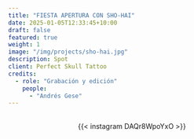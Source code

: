 ```yaml
---
title: "FIESTA APERTURA CON SHO-HAI"
date: 2025-01-05T12:33:45+10:00
draft: false
featured: true
weight: 1
image: "/img/projects/sho-hai.jpg"
description: Spot
client: Perfect Skull Tattoo
credits:
  - role: "Grabación y edición"
    people: 
      - "Andrés Gese"
---
```

<br>
<div style="display: flex; justify-content: center;">
{{< instagram DAQr8WpoYxO >}}
</div>
<br>

